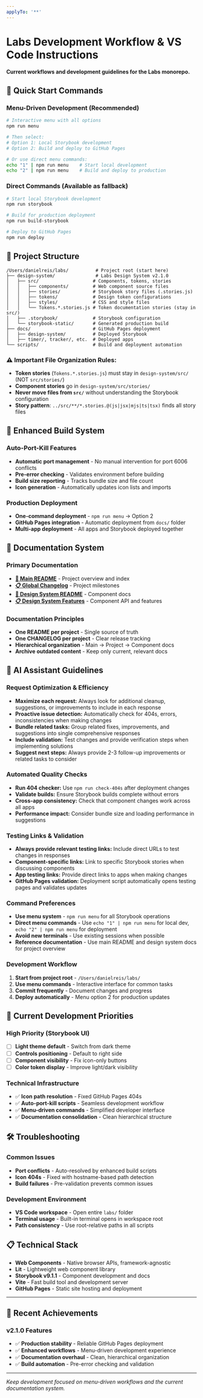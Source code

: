 ```yaml
---
applyTo: '**'
---
```


# Labs Development Workflow & VS Code Instructions

**Current workflows and development guidelines for the Labs monorepo.**

## 🚀 **Quick Start Commands**

### **Menu-Driven Development (Recommended)**
```bash
# Interactive menu with all options
npm run menu

# Then select:
# Option 1: Local Storybook development
# Option 2: Build and deploy to GitHub Pages

# Or use direct menu commands:
echo "1" | npm run menu    # Start local development
echo "2" | npm run menu    # Build and deploy to production
```

### **Direct Commands (Available as fallback)**
```bash
# Start local Storybook development
npm run storybook

# Build for production deployment  
npm run build-storybook

# Deploy to GitHub Pages
npm run deploy
```

## 📁 **Project Structure**

```
/Users/danielreis/labs/          # Project root (start here)
├── design-system/               # Labs Design System v2.1.0
│   ├── src/                    # Components, tokens, stories
│   │   ├── components/         # Web component source files
│   │   ├── stories/            # Storybook story files (.stories.js)
│   │   ├── tokens/             # Design token configurations
│   │   ├── styles/             # CSS and style files
│   │   └── Tokens.*.stories.js # Token documentation stories (stay in src/)
│   ├── .storybook/             # Storybook configuration
│   └── storybook-static/       # Generated production build
├── docs/                       # GitHub Pages deployment
│   ├── design-system/          # Deployed Storybook
│   ├── timer/, tracker/, etc.  # Deployed apps
└── scripts/                    # Build and deployment automation
```

### **⚠️ Important File Organization Rules:**
- **Token stories** (`Tokens.*.stories.js`) must stay in `design-system/src/` (NOT `src/stories/`)
- **Component stories** go in `design-system/src/stories/`
- **Never move files from `src/`** without understanding the Storybook configuration
- **Story pattern**: `../src/**/*.stories.@(js|jsx|mjs|ts|tsx)` finds all story files

## 🔧 **Enhanced Build System**

### **Auto-Port-Kill Features**
- **Automatic port management** - No manual intervention for port 6006 conflicts
- **Pre-error checking** - Validates environment before building
- **Build size reporting** - Tracks bundle size and file count
- **Icon generation** - Automatically updates icon lists and imports

### **Production Deployment**
- **One-command deployment** - `npm run menu` → Option 2
- **GitHub Pages integration** - Automatic deployment from `docs/` folder
- **Multi-app deployment** - All apps and Storybook deployed together

## 📖 **Documentation System**

### **Primary Documentation**
- **[📖 Main README](../../README.md)** - Project overview and index
- **[📋 Global Changelog](../../CHANGELOG.md)** - Project milestones
- **[🎨 Design System README](../../design-system/README.md)** - Component docs
- **[📋 Design System Features](../../design-system/FEATURES.md)** - Component API and features

### **Documentation Principles**
- **One README per project** - Single source of truth
- **One CHANGELOG per project** - Clear release tracking
- **Hierarchical organization** - Main → Project → Component docs
- **Archive outdated content** - Keep only current, relevant docs

## 🤖 **AI Assistant Guidelines**

### **Request Optimization & Efficiency**
- **Maximize each request:** Always look for additional cleanup, suggestions, or improvements to include in each response
- **Proactive issue detection:** Automatically check for 404s, errors, inconsistencies when making changes
- **Bundle related tasks:** Group related fixes, improvements, and suggestions into single comprehensive responses
- **Include validation:** Test changes and provide verification steps when implementing solutions
- **Suggest next steps:** Always provide 2-3 follow-up improvements or related tasks to consider

### **Automated Quality Checks**
- **Run 404 checker:** Use `npm run check-404s` after deployment changes
- **Validate builds:** Ensure Storybook builds complete without errors
- **Cross-app consistency:** Check that component changes work across all apps
- **Performance impact:** Consider bundle size and loading performance in suggestions

### **Testing Links & Validation**
- **Always provide relevant testing links:** Include direct URLs to test changes in responses
- **Component-specific links:** Link to specific Storybook stories when discussing components
- **App testing links:** Provide direct links to apps when making changes
- **GitHub Pages validation:** Deployment script automatically opens testing pages and validates updates

### **Command Preferences**
- **Use menu system** - `npm run menu` for all Storybook operations
- **Direct menu commands** - Use `echo "1" | npm run menu` for local dev, `echo "2" | npm run menu` for deployment
- **Avoid new terminals** - Use existing sessions when possible
- **Reference documentation** - Use main README and design system docs for project overview

### **Development Workflow**
1. **Start from project root** - `/Users/danielreis/labs/`
2. **Use menu commands** - Interactive interface for common tasks
3. **Commit frequently** - Document changes and progress
4. **Deploy automatically** - Menu option 2 for production updates

## 🎯 **Current Development Priorities**

### **High Priority (Storybook UI)**
- [ ] **Light theme default** - Switch from dark theme
- [ ] **Controls positioning** - Default to right side
- [ ] **Component visibility** - Fix icon-only buttons
- [ ] **Color token display** - Improve light/dark visibility

### **Technical Infrastructure**
- ✅ **Icon path resolution** - Fixed GitHub Pages 404s
- ✅ **Auto-port-kill scripts** - Seamless development workflow
- ✅ **Menu-driven commands** - Simplified developer interface
- ✅ **Documentation consolidation** - Clean hierarchical structure

## 🛠️ **Troubleshooting**

### **Common Issues**
- **Port conflicts** - Auto-resolved by enhanced build scripts
- **Icon 404s** - Fixed with hostname-based path detection
- **Build failures** - Pre-validation prevents common issues

### **Development Environment**
- **VS Code workspace** - Open entire `labs/` folder
- **Terminal usage** - Built-in terminal opens in workspace root
- **Path consistency** - Use root-relative paths in all scripts

## 📋 **Technical Stack**

- **Web Components** - Native browser APIs, framework-agnostic
- **Lit** - Lightweight web component library
- **Storybook v9.1.1** - Component development and docs
- **Vite** - Fast build tool and development server
- **GitHub Pages** - Static site hosting and deployment

---

## 🎉 **Recent Achievements**

### **v2.1.0 Features**
- ✅ **Production stability** - Reliable GitHub Pages deployment
- ✅ **Enhanced workflows** - Menu-driven development experience
- ✅ **Documentation overhaul** - Clean, hierarchical organization
- ✅ **Build automation** - Pre-error checking and validation

---

*Keep development focused on menu-driven workflows and the current documentation system.*
